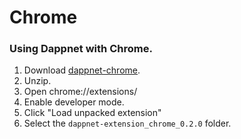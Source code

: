 # Chrome

### Using Dappnet with Chrome.

1. Download [dappnet-chrome](https://github.com/gliss-co/undisclosed/releases/download/extension-chrome-1.5/dappnet-extension\_chrome\_0.2.0.zip).
2. Unzip.
3. Open chrome://extensions/
4. Enable developer mode.
5. Click "Load unpacked extension"
6. Select the `dappnet-extension_chrome_0.2.0` folder.
